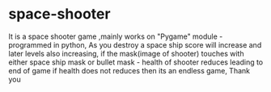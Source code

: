 # space-shooter
It is a space shooter game ,mainly works on "Pygame" module - programmed in python, 
As you destroy a space ship score will increase and later levels also increasing, 
if the mask(image of shooter) touches with either space ship mask or bullet mask - health of shooter reduces leading to end of game 
if health does not reduces then its an endless game, 
Thank you
